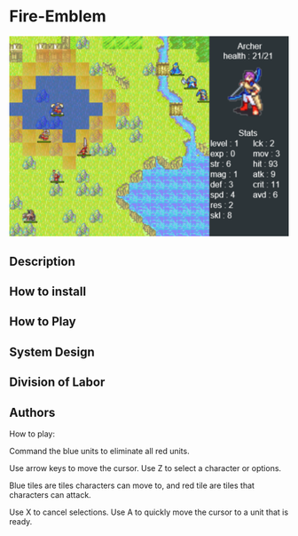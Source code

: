 # Fire-Emblem

![screenshot](Sprites/screenshot.PNG)

## Description
## How to install
## How to Play
## System Design
## Division of Labor
## Authors

How to play:

Command the blue units to eliminate all red units. 

Use arrow keys to move the cursor. Use Z to select a character or options. 

Blue tiles are tiles characters can move to, and red tile are tiles that characters can attack. 

Use X to cancel selections. Use A to quickly move the cursor to a unit that is ready.
